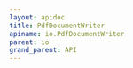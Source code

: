 ```yaml
---
layout: apidoc
title: PdfDocumentWriter
apiname: io.PdfDocumentWriter
parent: io
grand_parent: API
---
```

